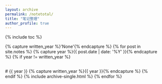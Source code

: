 ```yaml
---
layout: archive
permalink: /notetotal/
title: "笔记整理"
author_profile: true
---
```


{% include toc %}

{% capture written_year %}'None'{% endcapture %}
{% for post in site.notes %}
  {% capture year %}{{ post.date | date: '%Y' }}{% endcapture %}
  {% if year != written_year %}
<h2 id="{{ year | slugify }}" class="archive__subtitle"></h2>
# {{ year }}
    {% capture written_year %}{{ year }}{% endcapture %}
  {% endif %}
  {% include archive-single.html %}
{% endfor %}
